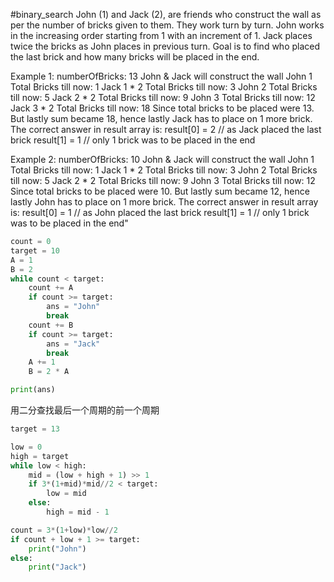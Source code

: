 #binary_search 
John (1) and Jack (2), are friends who construct the wall as per the number of bricks given to them.
They work turn by turn. John works in the increasing order starting from 1 with an increment of 1. Jack places twice the bricks as John places in previous turn. Goal is to find who placed the last brick and how many bricks will be placed in the end.

Example 1:
numberOfBricks: 13
John & Jack will construct the wall
John 1
Total Bricks till now: 1
Jack 1 * 2
Total Bricks till now: 3
John 2
Total Bricks till now: 5
Jack 2 * 2
Total Bricks till now: 9
John 3
Total Bricks till now: 12
Jack 3 * 2
Total Bricks till now: 18
Since total bricks to be placed were 13. But lastly sum became 18, hence lastly Jack has to place on 1 more brick. The correct answer in result array is:
result[0] = 2 // as Jack placed the last brick
result[1] = 1 // only 1 brick was to be placed in the end

Example 2:
numberOfBricks: 10
John & Jack will construct the wall
John 1
Total Bricks till now: 1
Jack 1 * 2
Total Bricks till now: 3
John 2
Total Bricks till now: 5
Jack 2 * 2
Total Bricks till now: 9
John 3
Total Bricks till now: 12
Since total bricks to be placed were 10. But lastly sum became 12, hence lastly John has to place on 1 more brick. The correct answer in result array is:
result[0] = 1 // as John placed the last brick
result[1] = 1 // only 1 brick was to be placed in the end"

```python
count = 0
target = 10
A = 1
B = 2
while count < target:
    count += A
    if count >= target:
        ans = "John"
        break
    count += B
    if count >= target:
        ans = "Jack"
        break
    A += 1
    B = 2 * A

print(ans)
```

用二分查找最后一个周期的前一个周期
```python
target = 13

low = 0
high = target
while low < high:
    mid = (low + high + 1) >> 1
    if 3*(1+mid)*mid//2 < target:
        low = mid
    else:
        high = mid - 1

count = 3*(1+low)*low//2
if count + low + 1 >= target:
    print("John")
else:
    print("Jack")
```
